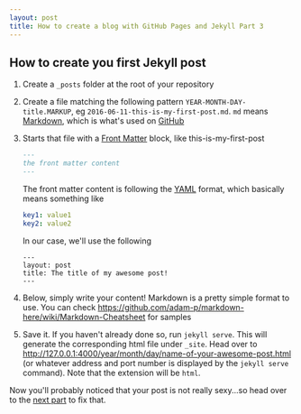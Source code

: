 ```yaml
---
layout: post
title: How to create a blog with GitHub Pages and Jekyll Part 3
---
```


How to create you first Jekyll post
-----------------------------------

1.	Create a ```_posts``` folder at the root of your repository
2.	Create a file matching the following pattern ```YEAR-MONTH-DAY-title.MARKUP```, eg ```2016-06-11-this-is-my-first-post.md```. ```md``` means [Markdown](https://daringfireball.net/projects/markdown/), which is what's used on [GitHub](https://github.com)
3.	Starts that file with a [Front Matter](https://jekyllrb.com/docs/frontmatter/) block, like this-is-my-first-post

	```Markdown
	---
	the front matter content
	---
	```

	The front matter content is following the [YAML](http://yaml.org/) format, which basically means something like

	```YAML
	key1: value1
	key2: value2
	```
	In our case, we'll use the following

	```
	---
	layout: post
	title: The title of my awesome post!
	---
	```

4.	Below, simply write your content!
	Markdown is a pretty simple format to use. You can check <https://github.com/adam-p/markdown-here/wiki/Markdown-Cheatsheet> for samples

5.	Save it. If you haven't already done so, run ```jekyll serve```. This will generate the corresponding html file under  ```_site```. Head over to <http://127.0.0.1:4000/year/month/day/name-of-your-awesome-post.html> (or whatever address and port number is displayed by the ```jekyll serve``` command). Note that the extension will be ```html```.

Now you'll probably noticed that your post is not really sexy...so head over to the [next part](/2016/06/13/how-to-create-a-blog-with-github-pages-and-jekyll-part-4.html) to fix that.